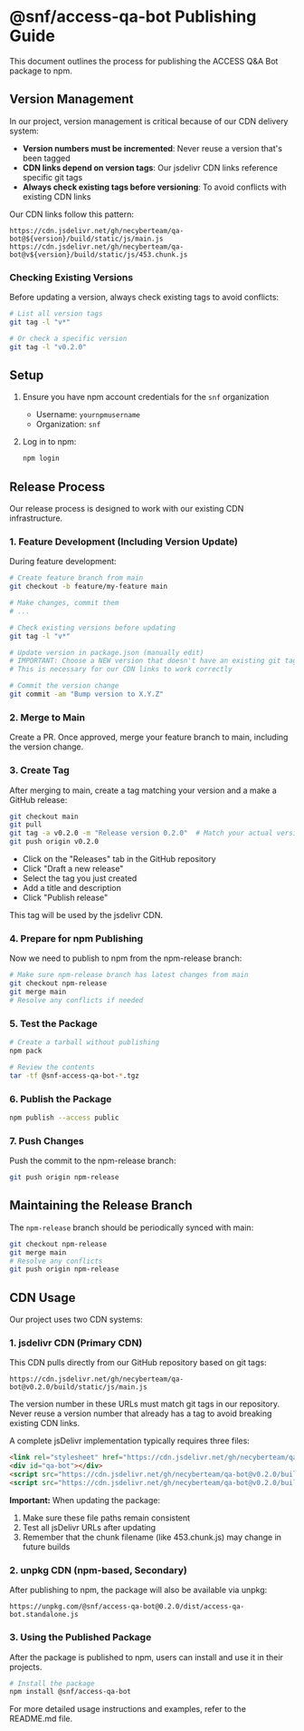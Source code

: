 # @snf/access-qa-bot Publishing Guide

This document outlines the process for publishing the ACCESS Q&A Bot package to npm.

## Version Management

In our project, version management is critical because of our CDN delivery system:

- **Version numbers must be incremented**: Never reuse a version that's been tagged
- **CDN links depend on version tags**: Our jsdelivr CDN links reference specific git tags
- **Always check existing tags before versioning**: To avoid conflicts with existing CDN links

Our CDN links follow this pattern:
```
https://cdn.jsdelivr.net/gh/necyberteam/qa-bot@${version}/build/static/js/main.js
https://cdn.jsdelivr.net/gh/necyberteam/qa-bot@v${version}/build/static/js/453.chunk.js
```

### Checking Existing Versions

Before updating a version, always check existing tags to avoid conflicts:

```bash
# List all version tags
git tag -l "v*"

# Or check a specific version
git tag -l "v0.2.0"
```

## Setup

1. Ensure you have npm account credentials for the `snf` organization
   - Username: `yournpmusername`
   - Organization: `snf`

2. Log in to npm:
   ```bash
   npm login
   ```

## Release Process

Our release process is designed to work with our existing CDN infrastructure.

### 1. Feature Development (Including Version Update)

During feature development:

```bash
# Create feature branch from main
git checkout -b feature/my-feature main

# Make changes, commit them
# ...

# Check existing versions before updating
git tag -l "v*"

# Update version in package.json (manually edit)
# IMPORTANT: Choose a NEW version that doesn't have an existing git tag
# This is necessary for our CDN links to work correctly

# Commit the version change
git commit -am "Bump version to X.Y.Z"
```

### 2. Merge to Main

Create a PR. Once approved, merge your feature branch to main, including the version change.

### 3. Create Tag

After merging to main, create a tag matching your version and a make a GitHub release:

```bash
git checkout main
git pull
git tag -a v0.2.0 -m "Release version 0.2.0"  # Match your actual version
git push origin v0.2.0
```
- Click on the "Releases" tab in the GitHub repository
- Click "Draft a new release"
- Select the tag you just created
- Add a title and description
- Click "Publish release"

This tag will be used by the jsdelivr CDN.

### 4. Prepare for npm Publishing

Now we need to publish to npm from the npm-release branch:

```bash
# Make sure npm-release branch has latest changes from main
git checkout npm-release
git merge main
# Resolve any conflicts if needed
```

### 5. Test the Package

```bash
# Create a tarball without publishing
npm pack

# Review the contents
tar -tf @snf-access-qa-bot-*.tgz
```

### 6. Publish the Package

```bash
npm publish --access public
```

### 7. Push Changes

Push the commit to the npm-release branch:

```bash
git push origin npm-release
```

## Maintaining the Release Branch

The `npm-release` branch should be periodically synced with main:

```bash
git checkout npm-release
git merge main
# Resolve any conflicts
git push origin npm-release
```

## CDN Usage

Our project uses two CDN systems:

### 1. jsdelivr CDN (Primary CDN)

This CDN pulls directly from our GitHub repository based on git tags:

```
https://cdn.jsdelivr.net/gh/necyberteam/qa-bot@v0.2.0/build/static/js/main.js
```

The version number in these URLs must match git tags in our repository. Never reuse a version number that already has a tag to avoid breaking existing CDN links.

A complete jsDelivr implementation typically requires three files:
```html
<link rel="stylesheet" href="https://cdn.jsdelivr.net/gh/necyberteam/qa-bot@v0.2.0/build/static/css/main.css">
<div id="qa-bot"></div>
<script src="https://cdn.jsdelivr.net/gh/necyberteam/qa-bot@v0.2.0/build/static/js/main.js"></script>
<script src="https://cdn.jsdelivr.net/gh/necyberteam/qa-bot@v0.2.0/build/static/js/453.chunk.js"></script>
```

**Important:** When updating the package:
1. Make sure these file paths remain consistent
2. Test all jsDelivr URLs after updating
3. Remember that the chunk filename (like 453.chunk.js) may change in future builds

### 2. unpkg CDN (npm-based, Secondary)

After publishing to npm, the package will also be available via unpkg:

```
https://unpkg.com/@snf/access-qa-bot@0.2.0/dist/access-qa-bot.standalone.js
```

### 3. Using the Published Package

After the package is published to npm, users can install and use it in their projects.

```bash
# Install the package
npm install @snf/access-qa-bot
```

For more detailed usage instructions and examples, refer to the README.md file.